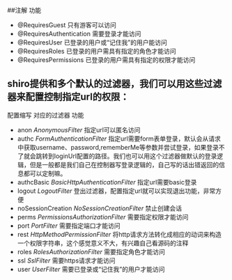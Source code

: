##注解 功能
* @RequiresGuest	        只有游客可以访问
* @RequiresAuthentication	需要登录才能访问
* @RequiresUser	            已登录的用户或“记住我”的用户能访问
* @RequiresRoles	        已登录的用户需具有指定的角色才能访问
* @RequiresPermissions	    已登录的用户需具有指定的权限才能访问

## shiro提供和多个默认的过滤器，我们可以用这些过滤器来配置控制指定url的权限：

配置缩写	对应的过滤器	功能

* anon	_AnonymousFilter_	指定url可以匿名访问
* authc	_FormAuthenticationFilter_	指定url需要form表单登录，默认会从请求中获取username、password,rememberMe等参数并尝试登录，如果登录不了就会跳转到loginUrl配置的路径。我们也可以用这个过滤器做默认的登录逻辑，但是一般都是我们自己在控制器写登录逻辑的，自己写的话出错返回的信息都可以定制嘛。
* authcBasic	_BasicHttpAuthenticationFilter_	指定url需要basic登录
* logout	_LogoutFilter_	登出过滤器，配置指定url就可以实现退出功能，非常方便
* noSessionCreation	_NoSessionCreationFilter_	禁止创建会话
* perms	_PermissionsAuthorizationFilter_	需要指定权限才能访问
* port	_PortFilter_	需要指定端口才能访问
* rest	_HttpMethodPermissionFilter_	将http请求方法转化成相应的动词来构造一个权限字符串，这个感觉意义不大，有兴趣自己看源码的注释
* roles	_RolesAuthorizationFilter_	需要指定角色才能访问
* ssl	_SslFilter_	需要https请求才能访问
* user	_UserFilter_	需要已登录或“记住我”的用户才能访问